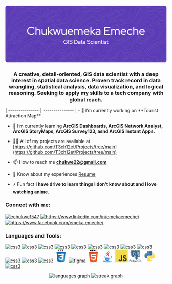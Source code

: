 ![Header](./github-header-image.png)
<h3 align="center">A creative, detail-oriented, GIS data scientist with a deep interest in spatial data science. Proven track record in data wrangling, statistical analysis, data visualization, and logical reasoning. Seeking to apply my skills to a tech company with global reach.</h3>
| --------------- | --------------- |
- 🔭 I’m currently working on **Tourist Attraction Map**

- 🌱 I’m currently learning **ArcGIS Dashboards, ArcGIS Network Analyst, ArcGIS StoryMaps, ArcGIS Survey123, asnd ArcGIS Instant Apps.**

- 👨‍💻 All of my projects are available at [https://github.com/T3ch12et/Projects/tree/main](https://github.com/T3ch12et/Projects/tree/main)

- 📫 How to reach me **chukwe22@gmail.com**

- 📄 Know about my experiences [Resume](https://drive.google.com/file/d/1gWm0r34WvnxUjNrHAHgyEEdqFhCrK4uf/view?usp=sharing)

- ⚡ Fun fact **I have drive to learn things I don't know about and I love watching anime.**

<h3 align="left">Connect with me:</h3>
<p align="left">
<a href="https://twitter.com/echukwe1547" target="blank"><img align="center" src="https://raw.githubusercontent.com/rahuldkjain/github-profile-readme-generator/master/src/images/icons/Social/twitter.svg" alt="echukwe1547" height="30" width="40" /></a>
<a href="https://www.linkedin.com/in/emekaemeche/" target="blank"><img align="center" src="https://raw.githubusercontent.com/rahuldkjain/github-profile-readme-generator/master/src/images/icons/Social/linked-in-alt.svg" alt="https://www.linkedin.com/in/emekaemeche/" height="30" width="40" /></a>
<a href="https://www.facebook.com/emeka.emeche/" target="blank"><img align="center" src="https://raw.githubusercontent.com/rahuldkjain/github-profile-readme-generator/master/src/images/icons/Social/facebook.svg" alt="https://www.facebook.com/emeka.emeche/" height="30" width="40" /></a>
</p>

<h3 align="left">Languages and Tools:</h3>
<p align="left"> <a href="https://www.esri.com/en-us/arcgis/products/arcgis-pro/overview" target="_blank" rel="noreferrer"> <img src="https://www.esriuk.com/content/dam/esrisites/en-us/common/icons/product-logos/ArcGIS-Pro.png" alt="css3" width="40" height="40"/> </a> <a href="https://www.esri.com/en-us/arcgis/products/arcgis-online/overview" target="_blank" rel="noreferrer"> <img src="https://esrisingapore.com.sg/sites/esrisingapore.com.sg/files/2019-04/arcgis-online-banner-icon_0.png" alt="css3" width="40" height="40"/> </a> <a href="https://www.esri.com/arcgis-blog/products/instant-apps/mapping/introducing-arcgis-instant-apps/" target="_blank" rel="noreferrer"> <img src="https://www.esri.com/content/dam/esrisites/en-us/common/icons/product-logos/arcgis-instant-apps-64.svg" alt="css3" width="40" height="40"/> </a> <a href="https://livingatlas.arcgis.com/en/home/" target="_blank" rel="noreferrer"> <img src="https://livingatlas.arcgis.com/website-assests/img/a388e554fbde6340ca5a911305022846.png" alt="css3" width="40" height="40"/> </a> <a href="https://storymaps.arcgis.com/" target="_blank" rel="noreferrer"> <img src="https://storymaps.arcgis.com/static/images/logo.png?v=24.16-0416" alt="css3" width="40" height="40"/> </a> <a href="https://survey123.arcgis.com/" target="_blank" rel="noreferrer"> <img src="https://survey123.arcgis.com/assets/img/Survey123_for_ArcGIS_220-ba28fef2.png" alt="css3" width="40" height="40"/> </a> <a href="https://www.esri.com/en-us/arcgis/products/arcgis-dashboards/overview" target="_blank" rel="noreferrer"> <img src="https://www.esri.com/content/dam/esrisites/en-us/common/icons/product-logos/arcgis-dashboards.png" alt="css3" width="40" height="40"/> </a> <a href="https://developers.arcgis.com/arcade/" target="_blank" rel="noreferrer"> <img src="https://encrypted-tbn0.gstatic.com/images?q=tbn:ANd9GcTTL4bQwGwP-kkCvkt_HoeGOvlcnKmfRnIyEw&s" alt="css3" width="40" height="40"/> </a> <a href="https://www.autodesk.com/products/civil-3d/overview?term=1-YEAR&tab=subscription" target="_blank" rel="noreferrer"> <img src="https://civilsurveysolutions.com.au/wp-content/uploads/autodesk-civil-3d-product-icon-social-400-1-150x150.png" alt="css3" width="40" height="40"/> </a> <a href="https://www.qgis.org/en/site/" target="_blank" rel="noreferrer"> <img src="https://upload.wikimedia.org/wikipedia/commons/thumb/3/3e/QGIS_logo_minimal.svg/256px-QGIS_logo_minimal.svg.png" alt="css3" width="40" height="40"/> </a> <a href="https://www.r-project.org/about.html" target="_blank" rel="noreferrer"> <img src="https://www.r-project.org/logo/Rlogo.png" alt="css3" width="40" height="40"/> </a> <a href="https://www.tableau.com/" target="_blank" rel="noreferrer"> <img src="https://cdn.worldvectorlogo.com/logos/tableau-software.svg" alt="css3" width="40" height="40"/> </a>                            <a href="https://www.w3schools.com/css/" target="_blank" rel="noreferrer"> <img src="https://raw.githubusercontent.com/devicons/devicon/master/icons/css3/css3-original-wordmark.svg" alt="css3" width="40" height="40"/> </a> <a href="https://www.figma.com/" target="_blank" rel="noreferrer"> <img src="https://www.vectorlogo.zone/logos/figma/figma-icon.svg" alt="figma" width="40" height="40"/> </a> <a href="https://www.w3.org/html/" target="_blank" rel="noreferrer"> <img src="https://raw.githubusercontent.com/devicons/devicon/master/icons/html5/html5-original-wordmark.svg" alt="html5" width="40" height="40"/> </a> <a href="https://www.java.com" target="_blank" rel="noreferrer"> <img src="https://raw.githubusercontent.com/devicons/devicon/master/icons/java/java-original.svg" alt="java" width="40" height="40"/> </a> <a href="https://developer.mozilla.org/en-US/docs/Web/JavaScript" target="_blank" rel="noreferrer"> <img src="https://raw.githubusercontent.com/devicons/devicon/master/icons/javascript/javascript-original.svg" alt="javascript" width="40" height="40"/> </a> <a href="https://www.postgresql.org" target="_blank" rel="noreferrer"> <img src="https://raw.githubusercontent.com/devicons/devicon/master/icons/postgresql/postgresql-original-wordmark.svg" alt="postgresql" width="40" height="40"/> </a> <a href="https://www.python.org" target="_blank" rel="noreferrer"> <img src="https://raw.githubusercontent.com/devicons/devicon/master/icons/python/python-original.svg" alt="python" width="40" height="40"/> </a> <a href="https://www.office.com/" target="_blank" rel="noreferrer"> <img src="https://w7.pngwing.com/pngs/9/673/png-transparent-microsoft-office-logo-png-thumbnail.png" alt="css3" width="40" height="40"/> </a> </p>

<div align="center">
  <img src="https://github-readme-stats.vercel.app/api/top-langs?username=t3ch12et&locale=en&hide_title=false&layout=compact&card_width=320&langs_count=5&theme=dracula&hide_border=false" height="150" alt="languages graph"  />
  <img src="https://streak-stats.demolab.com?user=t3ch12et&locale=en&mode=daily&theme=dark&hide_border=false&border_radius=5&order=3" height="220" alt="streak graph"  />
</div>
